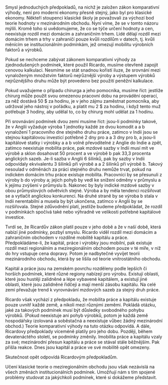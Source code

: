 Smysl jednoduchých předpokladů, na nichž je založen zákon komparativní výhody, není pro moderní ekonomy přesně stejný, jako byl pro klasické ekonomy. Někteří stoupenci klasické školy je považovali za výchozí bod teorie hodnoty v mezinárodním obchodu. Nyní víme, že se v tomto názoru mýlili. Kromě toho si uvědomujeme, že co se týče určení hodnoty a cen, neexistuje rozdíl mezi domácím a zahraničním trhem. Lidé dělají rozdíl mezi domácím trhem a trhy v zahraničí pouze kvůli rozdílům v datech, tj. kvůli měnícím se institucionálním podmínkám, jež omezují mobilitu výrobních faktorů a výrobků.

Pokud se nechceme zabývat zákonem komparativní výhody za zjednodušených podmínek, které použil Ricardo, musíme otevřeně zapojit cenovou kalkulaci. Nesmíme se stát snadnou kořistí iluze, že srovnání mezi vynaloženým množstvím faktorů nejrůznější výroby a výstupem výrobků nejrůznějšího druhu může být provedeno bez použití peněžní kalkulace.

Pokud uvažujeme o případu chirurga a jeho pomocníka, musíme říct: jestliže chirurg může použít svou omezenou pracovní dobu na provádění operací, za něž dostává 50 $ za hodinu, je v jeho zájmu zaměstnat pomocníka, aby udržoval jeho nástroj v pořádku, a platit mu 2 $ za hodinu, i když tento muž potřebuje 3 hodiny, aby udělal to, co by chirurg mohl udělat za 1 hodinu.

Při srovnávání podmínek dvou zemí musíme říct: jsou-li podmínky takové, že v Anglii vyžaduje výroba 1 jednotky každé ze dvou komodit a a b vynaložení 1 pracovního dne stejného druhu práce, zatímco v Indii jsou se stejnou kapitálovou investicí potřebné 2 dny pro a a 3 dny pro b, a jsou-li kapitálové statky i výrobky a a b volně převoditelné z Anglie do Indie a zpět, zatímco neexistuje mobilita práce, pak mzdové sazby v Indii musí mít ve výrobě a sklon dosahovat 50 procent a ve výrobě b pak 33,3 procenta anglických sazeb. Je-li sazba v Anglii 6 šilinků, pak by sazby v Indii odpovídaly ekvivalentu 3 šilinků při výrobě a a 2 šilinků při výrobě b. Takový nesoulad v odměnách za práci stejného druhu nemůže trvat, pokud na indickém domácím trhu práce existuje mobilita. Pracovníci by se přesunuli z výroby b do výroby a; jejich pohyb by vedl ke snížení odměny v průmyslu a k jejímu zvýšení v průmyslu b. Nakonec by byly indické mzdové sazby v obou průmyslových odvětvích stejné. Výroba a by měla tendenci rozšiřovat se a vytlačit anglickou konkurenci. Na druhé straně by se výroba b stala v Indii nerentabilní a musela by být ukončena, zatímco v Anglii by se rozšiřovala. Stejné zdůvodnění platí, jestliže budeme předpokládat, že rozdíl v podmínkách spočívá také nebo výhradně ve velikosti potřebné kapitálové investice.

Tvrdí se, že Ricardův zákon platil pouze v jeho době a že v naší době, která nabízí jiné podmínky, pozbyl smyslu. Ricardo viděl rozdíl mezi domácím a zahraničním obchodem v rozdílné mobilitě kapitálu a práce. Předpokládáme-li, že kapitál, práce i výrobky jsou mobilní, pak existuje rozdíl mezi regionálním a meziregionálním obchodem pouze v té míře, v níž do hry vstupuje cena dopravy. Potom je nadbytečné vyvíjet teorii mezinárodního obchodu, která by se lišila od teorie vnitrostátního obchodu.

Kapitál a práce jsou na zemském povrchu rozděleny podle lepších či horších podmínek, které různé regiony nabízejí pro výrobu. Existují oblasti, které jsou hustěji zalidněné a lépe vybavené kapitálem, a existují jiné oblasti, které jsou zalidněné řidčeji a mají menší zásobu kapitálu. Na celé zemi převažuje trend k vyrovnávání mzdových sazeb za stejný druh práce.

Ricardo však vychází z předpokladu, že mobilita práce a kapitálu existuje pouze uvnitř každé země, a nikoli mezi různými zeměmi. Pokládá otázku, jaké za takových podmínek musí být důsledky svobodného pohybu výrobků. (Pokud neexistuje ani pohyb výrobků, potom je každá země hospodářsky izolovaná a soběstačná a neexistuje vůbec žádný mezinárodní obchod.) Teorie komparativní výhody na tuto otázku odpovídá. A dále, Ricardovy předpoklady víceméně platily pro jeho dobu. Později, během devatenáctého století, se podmínky změnily. Imobilita práce a kapitálu vzaly za své; mezinárodní přesun kapitálu a práce se stával stále běžnějším. Pak přišla reakce. Dnes jsou kapitál a práce ve své mobilitě opět omezeny.

Skutečnost opět odpovídá Ricardovým předpokladům.

Učení klasické teorie o meziregionálním obchodu jsou však nezávislá na všech změnách institucionálních podmínek. Umožňují nám s tím spojené problémy studovat za jakýchkoli podmínek, které si dokážeme představit.